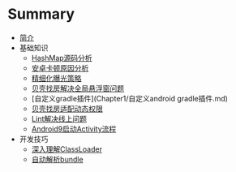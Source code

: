 # Summary

* [简介](README.md)
* 基础知识
   * [HashMap源码分析](Chapter1/HashMap源码分析.md)
   * [安卓卡顿原因分析](Chapter1/解决安卓贝壳找房APP首页滑动卡顿问题.md)
   * [精细化曝光策略](Chapter1/精细化曝光策略.md)
   * [贝壳找房解决全局悬浮窗问题](Chapter1/贝壳找房解决全局悬浮窗问题.md)
   * [自定义gradle插件](Chapter1/自定义android gradle插件.md)
   * [贝壳找房适配动态权限](Chapter1/贝壳找房适配动态权限.md)
   * [Lint解决线上问题](Chapter1/Lint解决线上问题.md)
   * [Android9启动Activity流程](Chapter1/安卓9启动Activity流程分析和优化建议.md)
* 开发技巧
   * [深入理解ClassLoader](Chapter2/1.md)
   * [自动解析bundle](Chapter2/parsebundle.md)

